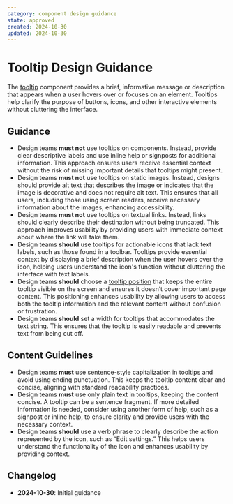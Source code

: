 ```yaml
---
category: component design guidance
state: approved
created: 2024-10-30
updated: 2024-10-30
---
```


# Tooltip Design Guidance

The [tooltip](https://clarity.design/documentation/tooltip) component provides a brief, informative message or description that appears when a user hovers over or focuses on an element. Tooltips help clarify the purpose of buttons, icons, and other interactive elements without cluttering the interface.

## Guidance

- Design teams **must not** use tooltips on components. Instead, provide clear descriptive labels and use inline help or signposts for additional information. This approach ensures users receive essential context without the risk of missing important details that tooltips might present.
- Design teams **must not** use tooltips on static images. Instead, designs should provide alt text that describes the image or indicates that the image is decorative and does not require alt text. This ensures that all users, including those using screen readers, receive necessary information about the images, enhancing accessibility.
- Design teams **must not** use tooltips on textual links. Instead, links should clearly describe their destination without being truncated. This approach improves usability by providing users with immediate context about where the link will take them.
- Design teams **should** use tooltips for actionable icons that lack text labels, such as those found in a toolbar. Tooltips provide essential context by displaying a brief description when the user hovers over the icon, helping users understand the icon's function without cluttering the interface with text labels.
- Design teams **should** choose a [tooltip position](https://clarity.design/documentation/tooltip#placement) that keeps the entire tooltip visible on the screen and ensures it doesn’t cover important page content. This positioning enhances usability by allowing users to access both the tooltip information and the relevant content without confusion or frustration.
- Design teams **should** set a width for tooltips that accommodates the text string. This ensures that the tooltip is easily readable and prevents text from being cut off.

## Content Guidelines

- Design teams **must** use sentence-style capitalization in tooltips and avoid using ending punctuation. This keeps the tooltip content clear and concise, aligning with standard readability practices.
- Design teams **must** use only plain text in tooltips, keeping the content concise. A tooltip can be a sentence fragment. If more detailed information is needed, consider using another form of help, such as a signpost or inline help, to ensure clarity and provide users with the necessary context.
- Design teams **should** use a verb phrase to clearly describe the action represented by the icon, such as “Edit settings.” This helps users understand the functionality of the icon and enhances usability by providing context.

## Changelog

- **2024-10-30**: Initial guidance